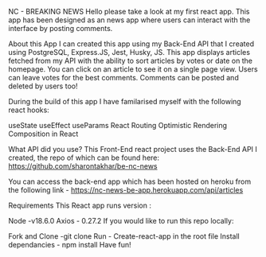 NC - BREAKING NEWS
Hello please take a look at my first react app.
This app has been designed as an news app where users can interact with the interface by posting comments.

About this App
I can created this app using my Back-End API that I created using PostgreSQL, Express.JS, Jest, Husky, JS.
This app displays articles fetched from my API with the ability to sort articles by votes or date on the homepage. You can click on an article to see it on a single page view. Users can leave votes for the best comments. Comments can be posted and deleted by users too!

During the build of this app I have familarised myself with the following react hooks:

useState
useEffect
useParams
React Routing
Optimistic Rendering
Composition in React

What API did you use?
This Front-End react project uses the Back-End API I created, the repo of which can be found here: https://github.com/sharontakhar/be-nc-news

You can access the back-end app which has been hosted on heroku from the following link - https://nc-news-be-app.herokuapp.com/api/articles

Requirements
This React app runs version :

Node -v18.6.0
Axios - 0.27.2
If you would like to run this repo locally:

Fork and Clone -git clone <insert-forked-url>
Run - Create-react-app in the root file
Install dependancies - npm install
Have fun!
